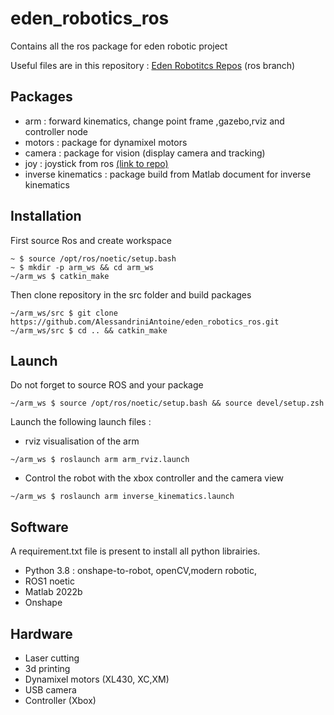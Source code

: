 # eden_robotics_ros
Contains all the ros package for eden robotic project

Useful files are in this repository : [Eden Robotitcs Repos](https://github.com/AlessandriniAntoine/Eden_Robotics.git) (ros branch)

## Packages

- arm : forward kinematics, change point frame ,gazebo,rviz and controller node
- motors : package for dynamixel motors
- camera : package for vision (display camera and tracking)
- joy : joystick from ros [(link to repo)](https://github.com/ros-drivers/joystick_drivers.git)
- inverse kinematics : package build from Matlab document for inverse kinematics

## Installation

First source Ros and create workspace
```console
~ $ source /opt/ros/noetic/setup.bash
~ $ mkdir -p arm_ws && cd arm_ws
~/arm_ws $ catkin_make
```

Then clone repository in the src folder and build packages
```console
~/arm_ws/src $ git clone https://github.com/AlessandriniAntoine/eden_robotics_ros.git
~/arm_ws/src $ cd .. && catkin_make
```

## Launch

Do not forget to source ROS and your package 
```console
~/arm_ws $ source /opt/ros/noetic/setup.bash && source devel/setup.zsh
```

Launch the following launch files :
- rviz visualisation of the arm
```console
~/arm_ws $ roslaunch arm arm_rviz.launch
```

- Control the robot with the xbox controller and the camera view
```console
~/arm_ws $ roslaunch arm inverse_kinematics.launch
```

## Software

A requirement.txt file is present to install all python librairies.

- Python 3.8 : onshape-to-robot, openCV,modern robotic,
- ROS1 noetic
- Matlab 2022b
- Onshape

## Hardware

- Laser cutting
- 3d printing
- Dynamixel motors (XL430, XC,XM)
- USB camera
- Controller (Xbox)
